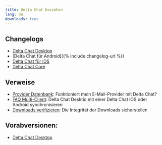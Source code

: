 ```yaml
---
title: Delta Chat beziehen
lang: de
downloads: true
---
```


## Changelogs

* [Delta Chat Desktop](https://github.com/deltachat/deltachat-desktop/blob/master/CHANGELOG.md)
* [Delta Chat für Android]({% include changelog-url %})
* [Delta Chat für iOS](https://github.com/deltachat/deltachat-ios/blob/master/CHANGELOG.md)
* [Delta Chat Core](https://github.com/deltachat/deltachat-core-rust/blob/master/CHANGELOG.md)

## Verweise

* [Provider Datenbank](https://providers.delta.chat/): Funktioniert mein  E-Mail-Provider mit Delta Chat?
* [FAQ Multi-Client](help#multiclient): Delta Chat Desktio mit einer Delta Chat iOS oder Android synchronisieren
* [Downloads verifizieren](verify-downloads): Die Integrität der Downloads sicherstellen

## Vorabversionen:
* [Delta Chat Desktop](https://download.delta.chat/desktop/preview/)
